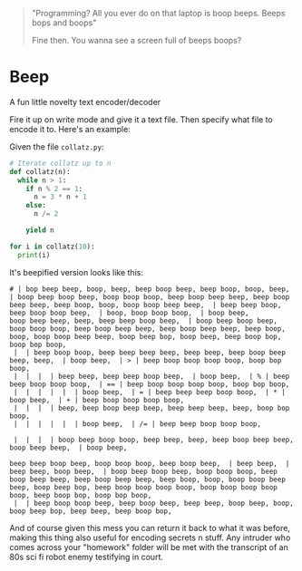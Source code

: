 > "Programming? All you ever do on that laptop is boop beeps. Beeps bops and boops"
>
> Fine then. You wanna see a screen full of beeps boops?

# Beep
A fun little novelty text encoder/decoder

Fire it up on write mode and give it a text file. Then specify what file to encode it to. Here's an example:

Given the file `collatz.py`:
```python
# Iterate collatz up to n
def collatz(n):
  while n > 1:
    if n % 2 == 1:
      n = 3 * n + 1
    else:
      n /= 2

    yield n

for i in collatz(10):
  print(i)
```

It's beepified version looks like this:
```
# | bop beep beep, boop, beep, beep boop beep, beep boop, boop, beep,  | boop beep boop beep, boop boop boop, beep boop beep beep, beep boop beep beep, beep boop, boop, boop boop beep beep,  | beep beep boop, beep boop boop beep,  | boop, boop boop boop,  | boop beep, 
boop beep beep, beep, beep beep boop beep,  | boop beep boop beep, boop boop boop, beep boop beep beep, beep boop beep beep, beep boop, boop, boop boop beep beep, boop beep bop, boop beep, beep boop bop, boop bop boop, 
 |  | beep boop boop, beep beep beep beep, beep beep, beep boop beep beep, beep,  | boop beep,  | > | beep boop boop boop boop, boop bop boop, 
 |  |  |  | beep beep, beep beep boop beep,  | boop beep,  | % | beep beep boop boop boop,  | == | beep boop boop boop boop, boop bop boop, 
 |  |  |  |  |  | boop beep,  | = | beep beep beep boop boop,  | * | boop beep,  | + | beep boop boop boop boop, 
 |  |  |  | beep, beep boop beep beep, beep beep beep, beep, boop bop boop, 
 |  |  |  |  |  | boop beep,  | /= | beep beep boop boop boop, 

 |  |  |  | boop beep boop boop, beep beep, beep, beep boop beep beep, boop beep beep,  | boop beep, 

beep beep boop beep, boop boop boop, beep boop beep,  | beep beep,  | beep beep, boop beep,  | boop beep boop beep, boop boop boop, beep boop beep beep, beep boop beep beep, beep boop, boop, boop boop beep beep, boop beep bop, beep boop boop boop boop, boop boop boop boop boop, beep boop bop, boop bop boop, 
 |  | beep boop boop beep, beep boop beep, beep beep, boop beep, boop, boop beep bop, beep beep, beep boop bop, 
```

And of course given this mess you can return it back to what it was before, making this thing also useful for encoding secrets n stuff. Any intruder who comes across your "homework" folder will be met with the transcript of an 80s sci fi robot enemy testifying in court.

